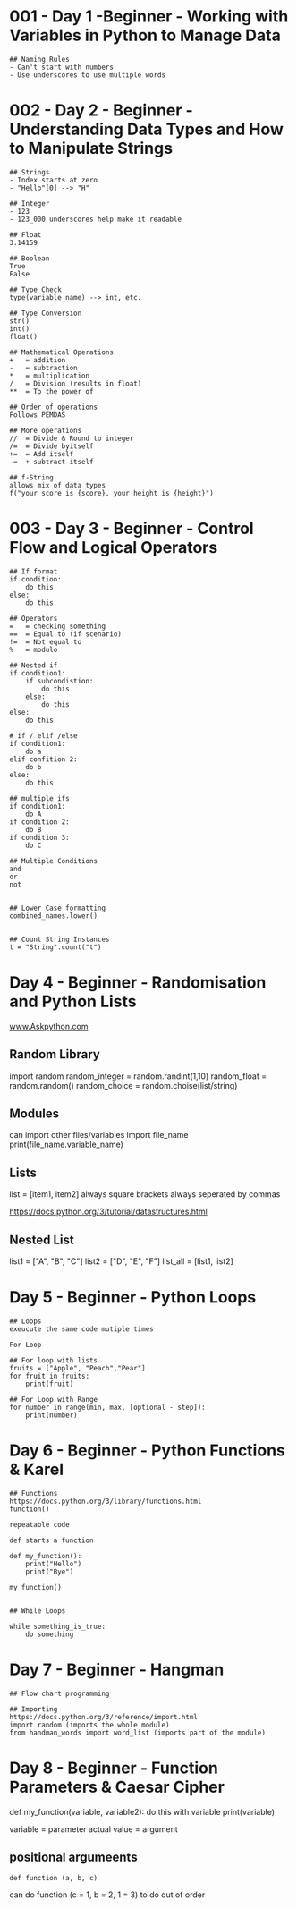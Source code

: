 # 001 - Day 1 -Beginner - Working with Variables in Python to Manage Data

    ## Naming Rules
    - Can't start with numbers
    - Use underscores to use multiple words


# 002 - Day 2 - Beginner - Understanding Data Types and How to Manipulate Strings

    ## Strings
    - Index starts at zero
    - "Hello"[0] --> "H"

    ## Integer
    - 123
    - 123_000 underscores help make it readable

    ## Float
    3.14159

    ## Boolean
    True
    False

    ## Type Check
    type(variable_name) --> int, etc.

    ## Type Conversion
    str()
    int()
    float()

    ## Mathematical Operations
    +   = addition
    -   = subtraction
    *   = multiplication
    /   = Division (results in float)
    **  = To the power of

    ## Order of operations
    Follows PEMDAS

    ## More operations
    //  = Divide & Round to integer
    /=  = Divide byitself
    +=  = Add itself 
    -=  + subtract itself

    ## f-String
    allows mix of data types
    f("your score is {score}, your height is {height}")


# 003 - Day 3 - Beginner - Control Flow and Logical Operators

    ## If format
    if condition:
        do this
    else:
        do this

    ## Operators
    =   = checking something
    ==  = Equal to (if scenario)
    !=  = Not equal to
    %   = modulo

    ## Nested if
    if condition1:
        if subcondistion:
            do this
        else:
            do this
    else:
        do this

    # if / elif /else
    if condition1:
        do a
    elif confition 2:
        do b
    else:
        do this

    ## multiple ifs
    if condition1:
        do A
    if condition 2:
        do B
    if condition 3:
        do C

    ## Multiple Conditions
    and
    or
    not


    ## Lower Case formatting
    combined_names.lower()


    ## Count String Instances
    t = "String".count("t")


# Day 4 - Beginner - Randomisation and Python Lists

www.Askpython.com


## Random Library
import random
random_integer = random.randint(1,10)
random_float = random.random()
random_choice = random.choise(list/string)

## Modules
can import other files/variables
import file_name
print(file_name.variable_name)

## Lists
list = [item1, item2]
always square brackets
always seperated by commas

https://docs.python.org/3/tutorial/datastructures.html

## Nested List
list1 = ["A", "B", "C"]
list2 = ["D", "E", "F"]
list_all = [list1, list2]

# Day 5 - Beginner - Python Loops

    ## Loops
    exeucute the same code mutiple times

    For Loop

    ## For loop with lists
    fruits = ["Apple", "Peach","Pear"]
    for fruit in fruits:
        print(fruit)
    
    ## For Loop with Range
    for number in range(min, max, [optional - step]):
        print(number)
    
# Day 6 - Beginner - Python Functions & Karel

    ## Functions
    https://docs.python.org/3/library/functions.html 
    function()

    repeatable code

    def starts a function

    def my_function():
        print("Hello")
        print("Bye")
    
    my_function()


    ## While Loops

    while something_is_true:
        do something

    
# Day 7 - Beginner - Hangman


    ## Flow chart programming

    ## Importing
    https://docs.python.org/3/reference/import.html
    import random (imports the whole module)
    from handman_words import word_list (imports part of the module)

# Day 8 - Beginner - Function Parameters & Caesar Cipher


def my_function(variable, variable2):
    do this with variable
    print(variable)

variable = parameter
actual value = argument


## positional argumeents
    def function (a, b, c)

can do function (c = 1, b = 2, 1 = 3) to do out of order